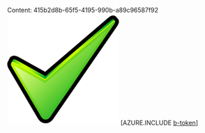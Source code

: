 Content: 415b2d8b-65f5-4195-990b-a89c96587f92![image](ea84bc6a-e08b-4a8d-a675-fc33c63ac8bd.png)
[AZURE.INCLUDE [b-token](c9bd1c42-fdf7-40ff-98c5-d826481a82bd.md)]
